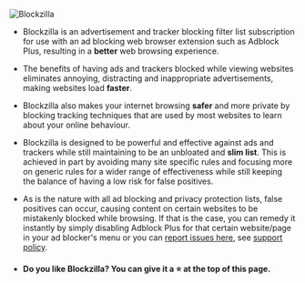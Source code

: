 ![Blockzilla](https://raw.githubusercontent.com/zpacman/Blockzilla/beta-testing/Blockzilla%20Logo.png "Blockzilla")

- Blockzilla is an advertisement and tracker blocking filter list subscription for use with an ad blocking web browser extension such as Adblock Plus, resulting in a **better** web browsing experience.

- The benefits of having ads and trackers blocked while viewing websites eliminates annoying, distracting and inappropriate advertisements, making websites load **faster**.

- Blockzilla also makes your internet browsing **safer** and more private by blocking tracking techniques that are used by most websites to learn about your online behaviour.

- Blockzilla is designed to be powerful and effective against ads and trackers while still maintaining to be an unbloated and **slim list**. This is achieved in part by avoiding many site specific rules and focusing more on generic rules for a wider range of effectiveness while still keeping the balance of having a low risk for false positives. 

- As is the nature with all ad blocking and privacy protection lists, false positives can occur, causing content on certain websites to be mistakenly blocked while browsing. If that is the case, you can remedy it instantly by simply disabling Adblock Plus for that certain website/page in your ad blocker's menu or you can [report issues here](https://github.com/zpacman/Blockzilla/issues), see [support policy](./CONTRIBUTING.md).

- #### Do you like Blockzilla? You can give it a :star: at the top of this page.
